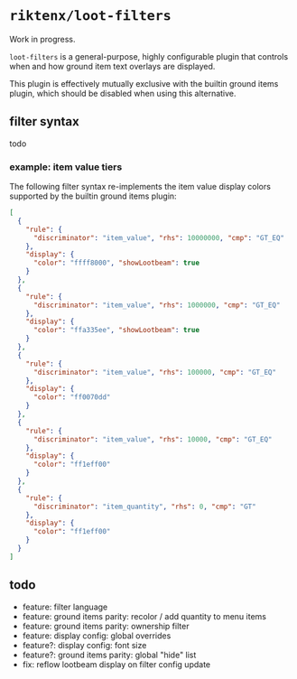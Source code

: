 # `riktenx/loot-filters`

Work in progress.

`loot-filters` is a general-purpose, highly configurable plugin that controls when and how ground item text overlays are
displayed.

This plugin is effectively mutually exclusive with the builtin ground items plugin, which should be disabled when using
this alternative.

## filter syntax

todo

### example: item value tiers

The following filter syntax re-implements the item value display colors supported by the builtin ground items plugin:

```json
[
  {
    "rule": {
      "discriminator": "item_value", "rhs": 10000000, "cmp": "GT_EQ"
    },
    "display": {
      "color": "ffff8000", "showLootbeam": true
    }
  },
  {
    "rule": {
      "discriminator": "item_value", "rhs": 1000000, "cmp": "GT_EQ"
    },
    "display": {
      "color": "ffa335ee", "showLootbeam": true
    }
  },
  {
    "rule": {
      "discriminator": "item_value", "rhs": 100000, "cmp": "GT_EQ"
    },
    "display": {
      "color": "ff0070dd"
    }
  },
  {
    "rule": {
      "discriminator": "item_value", "rhs": 10000, "cmp": "GT_EQ"
    },
    "display": {
      "color": "ff1eff00"
    }
  },
  {
    "rule": {
      "discriminator": "item_quantity", "rhs": 0, "cmp": "GT"
    },
    "display": {
      "color": "ff1eff00"
    }
  }
]
```

## todo
* feature: filter language
* feature: ground items parity: recolor / add quantity to menu items
* feature: ground items parity: ownership filter
* feature: display config: global overrides
* feature?: display config: font size
* feature?: ground items parity: global "hide" list
* fix: reflow lootbeam display on filter config update